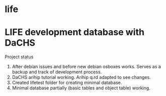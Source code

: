 # life
# LIFE development database with DaCHS

Project status
1. After debian issues and before new debian osboxes works. Serves as a backup and track of development process.
2. DaCHS arihip tutorial working. Arihip q.rd adapted to see changes.
3. Created lifetest folder for creating minimal database.
4. Minimal database partially (basic tables and object table) working.
